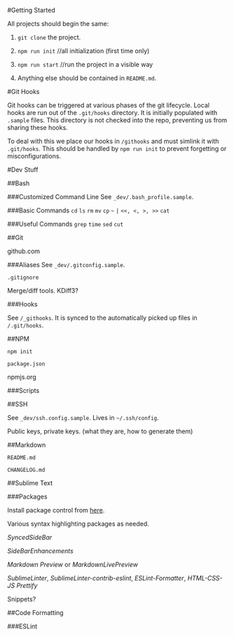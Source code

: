 #Getting Started

All projects should begin the same:

1. `git clone` the project.

2. `npm run init` //all initialization (first time only)

3. `npm run start` //run the project in a visible way

4. Anything else should be contained in `README.md`.








#Git Hooks

Git hooks can be triggered at various phases of the git lifecycle. Local hooks are run out of the `.git/hooks` directory. It is initially populated with `.sample` files.  This directory is not checked into the repo, preventing us from sharing these hooks.

To deal with this we place our hooks in `/githooks` and must simlink it with `.git/hooks`. This should be handled by `npm run init` to prevent forgetting or misconfigurations.








#Dev Stuff



##Bash

###Customized Command Line
See `_dev/.bash_profile.sample`.

###Basic Commands
`cd`
`ls`
`rm`
`mv`
`cp`
`~`
`|`
`<<, <, >, >>`
`cat`

###Useful Commands
`grep`
`time`
`sed`
`cut`




##Git

github.com

###Aliases
See `_dev/.gitconfig.sample`.

`.gitignore`

Merge/diff tools. KDiff3?

###Hooks

See `/_githooks`. It is synced to the automatically picked up files in `/.git/hooks`.




##NPM

`npm init`

`package.json`

npmjs.org

###Scripts



##SSH

See `_dev/ssh.config.sample`. Lives in `~/.ssh/config`.

Public keys, private keys. (what they are, how to generate them)

##Markdown

`README.md`

`CHANGELOG.md`




##Sublime Text

###Packages

Install package control from [here](https://packagecontrol.io/installation).

Various syntax highlighting packages as needed.

*SyncedSideBar*

*SideBarEnhancements*

*Markdown Preview* or *MarkdownLivePreview*

*SublimeLinter*, *SublimeLinter-contrib-eslint*, *ESLint-Formatter*, *HTML-CSS-JS Prettify*

Snippets?


##Code Formatting

###ESLint

